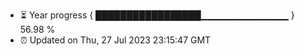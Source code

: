 - ⏳ Year progress { █████████████████▁▁▁▁▁▁▁▁▁▁▁▁▁ } 56.98 %
- ⏰ Updated on Thu, 27 Jul 2023 23:15:47 GMT

